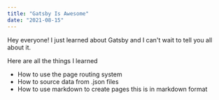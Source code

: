 ```yaml
---
title: "Gatsby Is Awesome"
date: "2021-08-15"
---
```

Hey everyone! I just learned about Gatsby and I can't wait to tell you all about it.

Here are all the things I learned

- How to use the page routing system
- How to source data from .json files
- How to use markdown to create pages
this is in markdown format

